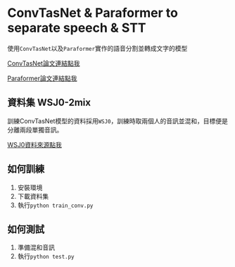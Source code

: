 # ConvTasNet & Paraformer to separate speech & STT

使用`ConvTasNet`以及`Paraformer`實作的語音分割並轉成文字的模型


[ConvTasNet論文連結點我](https://arxiv.org/abs/1809.07454)


[Paraformer論文連結點我](https://arxiv.org/abs/2206.08317)

## 資料集 WSJ0-2mix
訓練ConvTasNet模型的資料採用`WSJ0`，訓練時取兩個人的音訊並混和，目標便是分離兩段單獨音訊。

[WSJ0資料來源點我](https://www.kaggle.com/datasets/sonishmaharjan555/wsj0-2mix)

## 如何訓練
1. 安裝環境
2. 下載資料集
2. 執行`python train_conv.py`

## 如何測試
1. 準備混和音訊
2. 執行`python test.py`